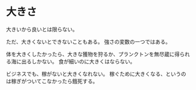 # 大きさ

大きいから良いとは限らない。

ただ、大きくないとできないこともある。
強さの変数の一つではある。

体を大きくしたかったら、大きな獲物を狩るか、プランクトンを無尽蔵に得られる海に出るしかない。
食が細いのに大きくはならない。

ビジネスでも、稼がないと大きくなれない。
稼ぐために大きくなる、というのは稼ぎがついてこなかったら餓死する。
